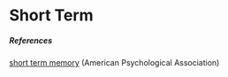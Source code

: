 # Short Term

##### References

[short term memory](https://dictionary.apa.org/short-term-memory) (American Psychological Association)